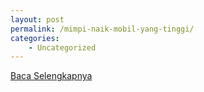 ```yaml
---
layout: post
permalink: /mimpi-naik-mobil-yang-tinggi/
categories:
    - Uncategorized
---
```


[Baca Selengkapnya](/06)